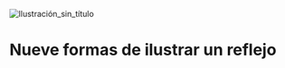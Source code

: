 
![Ilustración_sin_título](https://github.com/visualpartnership/9formasdeilustrarunreflejo/assets/17634377/a82bc629-b5de-4469-9b34-21404d2693e1)

# Nueve formas de ilustrar un reflejo
